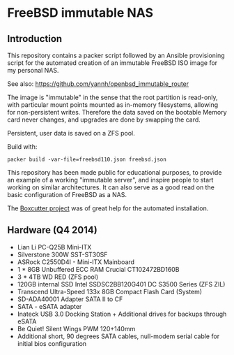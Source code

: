 # FreeBSD immutable NAS

## Introduction

This repository contains a packer script followed by an Ansible provisioning script for the automated creation of an immutable FreeBSD ISO image for my personal NAS. 

See also: https://github.com/yannh/openbsd_immutable_router

The image is "immutable" in the sense that the root partition is read-only, with particular mount points mounted as in-memory filesystems, allowing for non-persistent writes. Therefore the data saved on the bootable Memory card never changes, and upgrades are done by swapping the card.

Persistent, user data is saved on a ZFS pool.

Build with:

    packer build -var-file=freebsd110.json freebsd.json


This repository has been made public for educational purposes, to provide an example of a working "immutable server", and inspire people to start working on similar architectures. It can also serve as a good read on the basic configuration of FreeBSD as a NAS.

The [Boxcutter project](https://github.com/boxcutter/bsd) was of great help for the automated installation.

## Hardware (Q4 2014)

 * Lian Li PC-Q25B Mini-ITX
 * Silverstone 300W SST-ST30SF 
 * ASRock C2550D4I - Mini-ITX Mainboard
 * 1 * 8GB Unbuffered ECC RAM Crucial CT102472BD160B
 * 3 * 4TB WD RED (ZFS pool)
 * 120GB internal SSD Intel SSDSC2BB120G401 DC S3500 Series (ZFS ZIL)
 * Transcend Ultra-Speed 133x 8GB Compact Flash Card (System)
 * SD-ADA40001 Adapter SATA II to CF 
 * SATA - eSATA adapter
 * Inateck USB 3.0 Docking Station + Additional drives for backups through eSATA
 * Be Quiet! Silent Wings PWM 120+140mm
 * Additional short, 90 degrees SATA cables, null-modem serial cable for initial bios configuration
